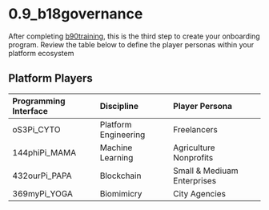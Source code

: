 # 0.9_b18governance

After completing [b90training](b90training.md), this is the third step to create your onboarding program. Review the table below to define the player personas within your platform ecosystem

## Platform Players
| Programming Interface | Discipline           | Player Persona              |
|:----------------------|:---------------------|:----------------------------|
| oS3Pi_CYTO            | Platform Engineering | Freelancers                 |
| 144phiPi_MAMA         | Machine Learning     | Agriculture Nonprofits      |
| 432ourPi_PAPA         | Blockchain           | Small & Mediuam Enterprises |
| 369myPi_YOGA          | Biomimicry           | City Agencies               |
